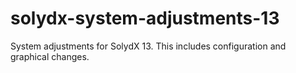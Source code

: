 # solydx-system-adjustments-13
System adjustments for SolydX 13.
This includes configuration and graphical changes.
